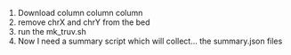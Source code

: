 1) Download
column
column
column
2) remove chrX and chrY from the bed
3) run the mk_truv.sh
4) Now I need a summary script which will collect...
the summary.json files

